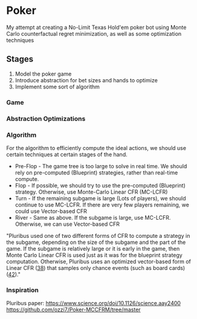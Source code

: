 # Poker

My attempt at creating a No-Limit Texas Hold'em poker bot using Monte Carlo counterfactual regret minimization, as well as some optimization techniques

## Stages

1. Model the poker game
2. Introduce abstraction for bet sizes and hands to optimize
3. Implement some sort of algorithm

### Game

### Abstraction Optimizations

### Algorithm

For the algorithm to efficiently compute the ideal actions, we should use certain techniques at certain stages of the hand.

- Pre-Flop - The game tree is too large to solve in real time. We should rely on pre-computed (Blueprint) strategies, rather than real-time compute.
- Flop - If possible, we should try to use the pre-computed (Blueprint) strategy. Otherwise, use Monte-Carlo Linear CFR (MC-LCFR)
- Turn - If the remaining subgame is large (Lots of players), we should continue to use MC-LCFR. If there are very few players remaining, we could use Vector-based CFR
- River - Same as above. If the subgame is large, use MC-LCFR. Otherwise, we can use Vector-based CFR

"Pluribus used one of two different forms of CFR to compute a strategy in the subgame, depending on the size of the subgame and the part of the game. If the subgame is relatively large or it is early in the game, then Monte Carlo Linear CFR is used just as it was for the blueprint strategy computation. Otherwise, Pluribus uses an optimized vector-based form of Linear CFR ([38](https://ojs.aaai.org/index.php/AAAI/article/view/4007)) that samples only chance events (such as board cards) ([42](https://poker.cs.ualberta.ca/publications/AAMAS12-pcs.pdf))."

### Inspiration

Pluribus paper: https://www.science.org/doi/10.1126/science.aay2400
https://github.com/ozzi7/Poker-MCCFRM/tree/master
